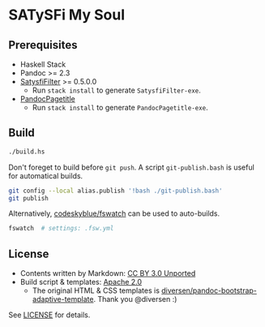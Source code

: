 # SATySFi My Soul

## Prerequisites

* Haskell Stack
* Pandoc >= 2.3
* [SatysfiFilter](https://github.com/nekketsuuu/SatysfiFilter) >= 0.5.0.0
  * Run `stack install` to generate `SatysfiFilter-exe`.
* [PandocPagetitle](https://github.com/nekketsuuu/PandocPagetitle)
  * Run `stack install` to generate `PandocPagetitle-exe`.

## Build

```sh
./build.hs
```

Don't foreget to build before `git push`. A script `git-publish.bash` is useful for automatical builds.

```sh
git config --local alias.publish '!bash ./git-publish.bash'
git publish
```

Alternatively, [codeskyblue/fswatch](https://github.com/codeskyblue/fswatch) can be used to auto-builds.

```sh
fswatch  # settings: .fsw.yml
```

## License

* Contents written by Markdown: [CC BY 3.0 Unported](https://creativecommons.org/licenses/by/3.0/)
* Build script & templates: [Apache 2.0](https://www.apache.org/licenses/LICENSE-2.0)
    * The original HTML & CSS templates is [diversen/pandoc-bootstrap-adaptive-template](https://github.com/diversen/pandoc-bootstrap-adaptive-template). Thank you @diversen :)

See [LICENSE](https://github.com/nekketsuuu/how-to-satysfi/blob/master/LICENSE) for details.
